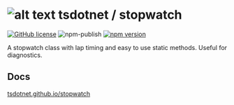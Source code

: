 # ![alt text](https://avatars1.githubusercontent.com/u/64487547?s=30 "tsdotnet") tsdotnet / stopwatch

[![GitHub license](https://img.shields.io/badge/license-MIT-blue.svg?style=flat-square)](https://github.com/tsdotnet/stopwatch/blob/master/LICENSE)
![npm-publish](https://github.com/tsdotnet/stopwatch/workflows/npm-publish/badge.svg)
[![npm version](https://img.shields.io/npm/v/@tsdotnet/stopwatch.svg?style=flat-square)](https://www.npmjs.com/package/@tsdotnet/stopwatch)

A stopwatch class with lap timing and easy to use static methods.  Useful for diagnostics.

## Docs

[tsdotnet.github.io/stopwatch](https://tsdotnet.github.io/stopwatch/classes/stopwatch.default.html)
